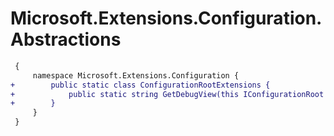 # Microsoft.Extensions.Configuration.Abstractions

``` diff
 {
     namespace Microsoft.Extensions.Configuration {
+        public static class ConfigurationRootExtensions {
+            public static string GetDebugView(this IConfigurationRoot root);
+        }
     }
 }
```
